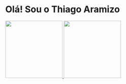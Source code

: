# Olá! Sou o Thiago Aramizo

<div>
 <a href="https://thiagoaramizo.github.io">
 <img height="180em" src="https://github-readme-stats.vercel.app/api?username=thiagoaramizo&show_icons=true&&include_all_commits=true&count_private=true"/>
  <img height="180em" src="https://github-readme-stats.vercel.app/api/top-langs/?username=thiagoaramizo&layout=compact&langs_count=7"/>
</div>

##
